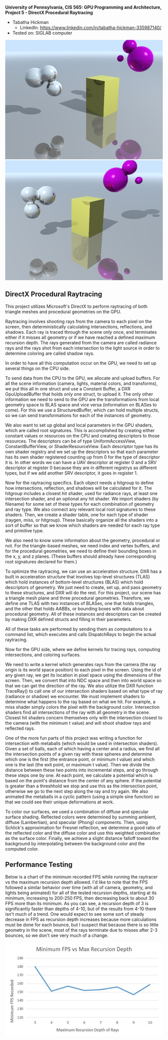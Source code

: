 **University of Pennsylvania, CIS 565: GPU Programming and Architecture,
Project 5 - DirectX Procedural Raytracing**

* Tabatha Hickman
  * LinkedIn: https://www.linkedin.com/in/tabatha-hickman-335987140/
* Tested on: SIGLAB computer

![](images/final.PNG)
![](images/lightAngle.PNG)

## DirectX Procedural Raytracing

This project utilizes Microsoft's DirectX to perform raytracing of both triangle meshes and procedural geometries on the GPU. 

Raytracing involves shooting rays from the camera to each pixel on the screen, then deterministically calculating intersections, reflections, and shadows. Each ray is traced through the scene only once, and terminates either if it misses all geometry or if we have reached a defined maximum recursion depth. The rays generated from the camera are called radiance rays and the rays shot from each intersection to the light source in order to determine coloring are called shadow rays. 

In order to have all this computation occur on the GPU, we need to set up several things on the CPU side. 

To send data from the CPU to the GPU, we allocate and upload buffers. For all the scene information (camera, lights, material colors, and transforms), we put this all in one struct and use a Constant Buffer, a DXR GpuUploadBuffer that holds only one struct, to upload it. The only other information we need to send to the GPU are the transformations from local geometry space to BLAS space and vice versa (information on BLASes to come). For this we use a StructuredBuffer, which can hold multiple structs, so we can send transformations for each of the instances of geometry.

We also want to set up global and local parameters in the GPU shaders, which are called root signatures. This is accomplished by creating either constant values or resources on the CPU and creating descriptors to those resources. The descriptors can be of type UniformAccessView, ConstantBufferView, or ShaderResourceView. Each descriptor type has its own shader registry and we set up the descriptors so that each parameter has its own shader registered counting up from 0 for the type of descriptor it is. In other words we can have a UAV descriptor at register 0 and a SRV descriptor at register 0 because they are in different registrys as different types, but if we add another SRV descriptor, it goes in register 1.  

Now for the raytracing specifics. Each object needs a hitgroup to define how intersections, reflection, and shadows will be calculated for it. The hitgroup includes a closest hit shader, used for radiance rays, at least one intersection shader, and an optional any hit shader. We import shaders (by filename) for some set of these types for each combination of geometry and ray type. We also connect any relevant local root signatures to these shaders. Then, we create a shader table, one for each type of shader (raygen, miss, or hitgroup). These basically organize all the shaders into a sort of buffer so that we know which shaders are needed for each ray type and primitive type.

We also need to know some information about the geometry, procedural or not. For the triangle-based meshes, we need index and vertex buffers, and for the procedural geometries, we need to define their bounding boxes in the x, y, and z planes. (These buffers should already have corresponding root signatures declared for them.)

To optimize the raytracing, we can use an acceleration structure. DXR has a built in acceleration structure that involves top-level structures (TLAS) which hold instances of bottom-level structures (BLAS) which hold descriptors of geometry. We just need to create, set up, and pass geometry to these structures, and DXR will do the rest. For this project, our scene has a triangle mesh plane and three procedural geometries. Therefore, we define one TLAS with two instances of BLASes, one that holds triangles, and the other that holds AABBs, or bounding boxes with data about procedural geometry. All of these instances and descriptors can be created by making DXR defined structs and filling in their parameters. 

All of these tasks are performed by sending them as computations to a command list, which executes and calls DispatchRays to begin the actual raytracing.

Now for the GPU side, where we define kernels for tracing rays, computing intersections, and coloring surfaces.

We need to write a kernel which generates rays from the camera (the ray origin is its world space position) to each pixel in the screen. Using the id of any given ray, we get its location in pixel space using the dimensions of the screen. Then, we convert that into NDC space and then into world space so that we can get the direction of the ray. We also utilize the DXR function TraceRay() to call one of our intersection shaders based on what type of ray (radiance or shadow) we encounter. We must implement shaders to determine what happens to the ray based on what we hit. For example, a miss shader simply colors the pixel with the background color. Intersection shaders find all intersections of the ray with all geometry in the scene. Closest hit shaders concern themselves only with the intersection closest to the camera (with the minimum t value) and will shoot shadow rays and reflected rays. 

One of the more fun parts of this project was writing a function for intersection with metaballs (which would be used in intersection shaders). Given a set of balls, each of which having a center and a radius, we find all the intersection points of a given ray with these spheres and determine which one is the first (the entrance point, or minimum t value) and which one is the last (the exit point, or maximum t value). Then we divide the distance between these two points into incremental steps, and go through these steps one by one. At each point, we calculate a potential which is based on the point's distance from the center of any sphere. If the potential is greater than a threshhold we stop and use this as the intersection point, otherwise we go to the next step along the ray and try again. We also animated the metaballs in a cyclic pattern (using a simple sine function) so that we could see their unique deformations at work. 

To color our surfaces, we used a combination of diffuse and specular surface shading. Reflected colors were determined by summing ambient, diffuse (Lambertian), and specular (Phong) components. Then, using Schlick's approximation for Fresnel reflection, we determine a good ratio of the reflected color and the diffuse color and use this weighted combination as the surface color. Finally, we achieve a slight distance falloff toward the background by interpolating between the background color and the computed color.

## Performance Testing

Below is a chart of the minimum recorded FPS while running the raytracer vs the maximum recursion depth allowed. I'd like to note that the FPS followed a similar behavior over time (with all of camera, geometry, and lights being animated) for all of the tested recursion depths, starting at its minimum, increasing to 200-250 FPS, then decreasing back to about 30 FPS more than its minimum. As you can see, a recursion depth of 3 is significantly faster than depths of 4-10, but of the results from 4-10 there isn't much of a trend. One would expect to see some sort of steady decrease in FPS as recursion depth increases because more calculations must be done for each bounce, but I suspect that because there is so little geometry in the scene, most of the rays terminate due to misses after 2-3 bounces, so we don't see very much of a change.

![](images/chart.JPG)

